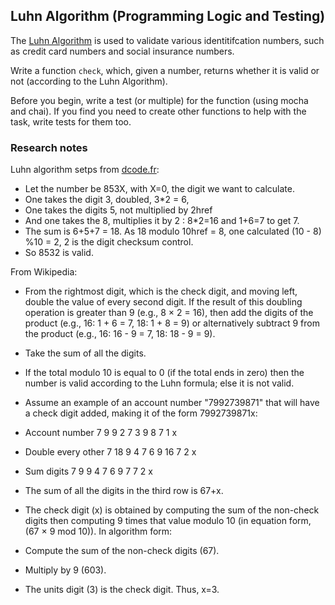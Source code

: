 ## Luhn Algorithm (Programming Logic and Testing)

The [Luhn Algorithm](https://en.wikipedia.org/wiki/Luhn_algorithm) is used to validate various identitifcation numbers, such as credit card numbers and social insurance numbers.

Write a function `check`, which, given a number, returns whether it is valid or not (according to the Luhn Algorithm).

Before you begin, write a test (or multiple) for the function (using mocha and chai). If you find you need to create other functions to help with the task, write tests for them too.

### Research notes

Luhn algorithm setps from [dcode.fr](http://www.dcode.fr/luhn-algorithm):

* Let the number be 853X, with X=0, the digit we want to calculate.
* One takes the digit 3, doubled, 3*2 = 6,
* One takes the digits 5, not multiplied by 2href
* And one takes the 8, multiplies it by 2 : 8*2=16 and 1+6=7 to get 7.
* The sum is 6+5+7 = 18. As 18 modulo 10href = 8, one calculated (10 - 8) %10 = 2, 2 is the digit checksum control.
* So 8532 is valid.

From Wikipedia:

* From the rightmost digit, which is the check digit, and moving left, double the value of every second digit. If the result of this doubling operation is greater than 9 (e.g., 8 × 2 = 16), then add the digits of the product (e.g., 16: 1 + 6 = 7, 18: 1 + 8 = 9) or alternatively subtract 9 from the product (e.g., 16: 16 - 9 = 7, 18: 18 - 9 = 9).
* Take the sum of all the digits.
* If the total modulo 10 is equal to 0 (if the total ends in zero) then the number is valid according to the Luhn formula; else it is not valid.
* Assume an example of an account number "7992739871" that will have a check digit added, making it of the form 7992739871x:

* Account number  7 9 9 2 7 3 9 8 7 1 x
* Double every other  7 18  9 4 7 6 9 16  7 2 x
* Sum digits  7 9 9 4 7 6 9 7 7 2 x
* The sum of all the digits in the third row is 67+x.

* The check digit (x) is obtained by computing the sum of the non-check digits then computing 9 times that value modulo 10 (in equation form, (67 × 9 mod 10)). In algorithm form:

* Compute the sum of the non-check digits (67).
* Multiply by 9 (603).
* The units digit (3) is the check digit. Thus, x=3.
